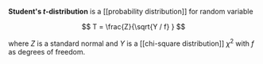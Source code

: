 **Student's $t$-distribution** is a [[probability distribution]] for random variable

$$
T = \frac{Z}{\sqrt{Y / f} }
$$

where $Z$ is a standard normal and $Y$ is a [[chi-square distribution]] $\chi^2$ with $f$ as degrees of freedom.